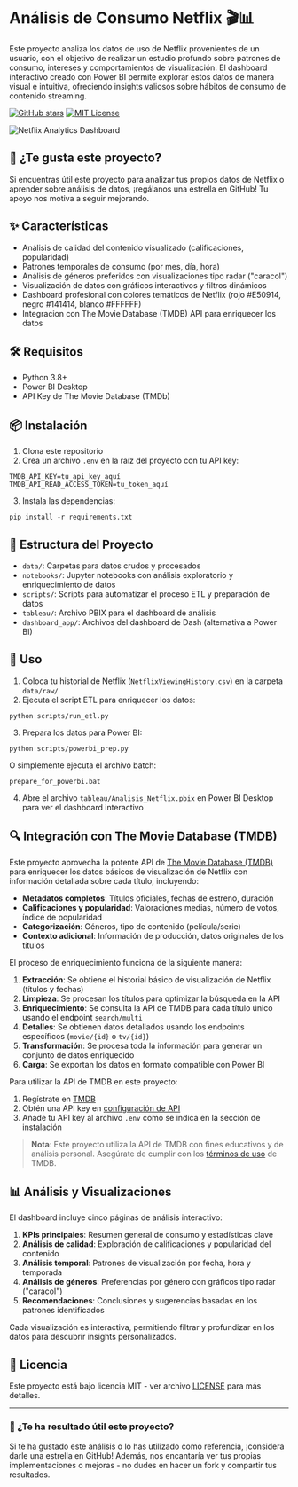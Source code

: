 # Análisis de Consumo Netflix 🎬📊

Este proyecto analiza los datos de uso de Netflix provenientes de un usuario, con el objetivo de realizar un estudio profundo sobre patrones de consumo, intereses y comportamientos de visualización. El dashboard interactivo creado con Power BI permite explorar estos datos de manera visual e intuitiva, ofreciendo insights valiosos sobre hábitos de consumo de contenido streaming.

[![GitHub stars](https://img.shields.io/github/stars/tuusuario/Analisis-de_consumo_Netflix?style=social)](https://github.com/tuusuario/Analisis-de_consumo_Netflix/stargazers)
[![MIT License](https://img.shields.io/badge/License-MIT-green.svg)](https://choosealicense.com/licenses/mit/)

![Netflix Analytics Dashboard]([docs/dashboard_preview.png](https://github.com/jorgesislema/Analisis-de_consumo_Netflix/blob/main/power_bi/hoja%201.jpg?raw=true))

## 🌟 ¿Te gusta este proyecto?

Si encuentras útil este proyecto para analizar tus propios datos de Netflix o aprender sobre análisis de datos, ¡regálanos una estrella en GitHub! Tu apoyo nos motiva a seguir mejorando.

## ✨ Características

- Análisis de calidad del contenido visualizado (calificaciones, popularidad)
- Patrones temporales de consumo (por mes, día, hora)
- Análisis de géneros preferidos con visualizaciones tipo radar ("caracol")
- Visualización de datos con gráficos interactivos y filtros dinámicos
- Dashboard profesional con colores temáticos de Netflix (rojo #E50914, negro #141414, blanco #FFFFFF)
- Integracion con The Movie Database (TMDB) API para enriquecer los datos

## 🛠️ Requisitos

- Python 3.8+
- Power BI Desktop
- API Key de The Movie Database (TMDb)

## 📦 Instalación

1. Clona este repositorio
2. Crea un archivo `.env` en la raíz del proyecto con tu API key:
```
TMDB_API_KEY=tu_api_key_aquí
TMDB_API_READ_ACCESS_TOKEN=tu_token_aquí
```
3. Instala las dependencias:
```
pip install -r requirements.txt
```

## 📁 Estructura del Proyecto

- `data/`: Carpetas para datos crudos y procesados
- `notebooks/`: Jupyter notebooks con análisis exploratorio y enriquecimiento de datos
- `scripts/`: Scripts para automatizar el proceso ETL y preparación de datos
- `tableau/`: Archivo PBIX para el dashboard de análisis
- `dashboard_app/`: Archivos del dashboard de Dash (alternativa a Power BI)

## 🚀 Uso

1. Coloca tu historial de Netflix (`NetflixViewingHistory.csv`) en la carpeta `data/raw/`
2. Ejecuta el script ETL para enriquecer los datos:
```
python scripts/run_etl.py
```
3. Prepara los datos para Power BI:
```
python scripts/powerbi_prep.py
```
O simplemente ejecuta el archivo batch:
```
prepare_for_powerbi.bat
```
4. Abre el archivo `tableau/Analisis_Netflix.pbix` en Power BI Desktop para ver el dashboard interactivo

## 🔍 Integración con The Movie Database (TMDB)

Este proyecto aprovecha la potente API de [The Movie Database (TMDB)](https://www.themoviedb.org/) para enriquecer los datos básicos de visualización de Netflix con información detallada sobre cada título, incluyendo:

- **Metadatos completos**: Títulos oficiales, fechas de estreno, duración
- **Calificaciones y popularidad**: Valoraciones medias, número de votos, índice de popularidad
- **Categorización**: Géneros, tipo de contenido (película/serie)
- **Contexto adicional**: Información de producción, datos originales de los títulos

El proceso de enriquecimiento funciona de la siguiente manera:

1. **Extracción**: Se obtiene el historial básico de visualización de Netflix (títulos y fechas)
2. **Limpieza**: Se procesan los títulos para optimizar la búsqueda en la API
3. **Enriquecimiento**: Se consulta la API de TMDB para cada título único usando el endpoint `search/multi`
4. **Detalles**: Se obtienen datos detallados usando los endpoints específicos (`movie/{id}` o `tv/{id}`)
5. **Transformación**: Se procesa toda la información para generar un conjunto de datos enriquecido
6. **Carga**: Se exportan los datos en formato compatible con Power BI

Para utilizar la API de TMDB en este proyecto:
1. Regístrate en [TMDB](https://www.themoviedb.org/signup)
2. Obtén una API key en [configuración de API](https://www.themoviedb.org/settings/api)
3. Añade tu API key al archivo `.env` como se indica en la sección de instalación

> **Nota**: Este proyecto utiliza la API de TMDB con fines educativos y de análisis personal. Asegúrate de cumplir con los [términos de uso](https://www.themoviedb.org/terms-of-use) de TMDB.

## 📊 Análisis y Visualizaciones

El dashboard incluye cinco páginas de análisis interactivo:

1. **KPIs principales**: Resumen general de consumo y estadísticas clave
2. **Análisis de calidad**: Exploración de calificaciones y popularidad del contenido
3. **Análisis temporal**: Patrones de visualización por fecha, hora y temporada
4. **Análisis de géneros**: Preferencias por género con gráficos tipo radar ("caracol")
5. **Recomendaciones**: Conclusiones y sugerencias basadas en los patrones identificados

Cada visualización es interactiva, permitiendo filtrar y profundizar en los datos para descubrir insights personalizados.

## 📝 Licencia

Este proyecto está bajo licencia MIT - ver archivo [LICENSE](LICENSE) para más detalles.

---

### 🌟 ¿Te ha resultado útil este proyecto?

Si te ha gustado este análisis o lo has utilizado como referencia, ¡considera darle una estrella en GitHub! Además, nos encantaría ver tus propias implementaciones o mejoras - no dudes en hacer un fork y compartir tus resultados.
